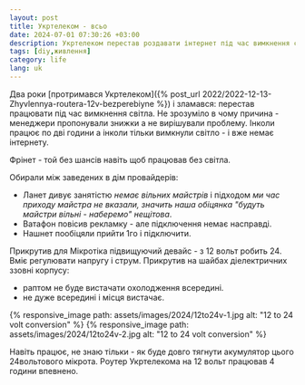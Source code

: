 ```yaml
---
layout: post
title: Укртелеком - всьо
date: 2024-07-01 07:30:26 +03:00
description: Укртелеком перестав роздавати інтернет під час вимкнення світла Київ
tags: [diy,живлення]
category: life
lang: uk
---
```


Два роки 
[протримався Укртелеком]({% post_url 2022/2022-12-13-Zhyvlennya-routera-12v-bezperebiyne %})
 і зламався:
перестав працювати під час вимкнення світла.
Не зрозуміло в чому причина - менеджери пропонували знижки а не вирішували проблему.
Інколи працює по дві години а інколи тільки вимкнули світло - і вже немає інтернету.

Фрінет - той без шансів навіть щоб працював без світла.

Обирали між заведених в дім провайдерів:
* Ланет дивує занятістю _немає вільних майстрів_ і підходом _ми час приходу майстра не вказали, значить наша обіцянка "будуть майстри вільні - наберемо" нещітова_.
* Ватафон повісив рекламку - але підключення немає насправді.
* Нашнет пообіцяли прийти 1го і підключити.

Прикрутив для Мікротіка підвищуючий девайс - з 12 вольт робить 24.
Вміє регулювати напругу і струм.
Прикрутив на шайбах діелектричних ззовні корпусу:
* раптом не буде вистачати охолодження всередині.
* не дуже всередині і місця вистачає.

{% responsive_image path: assets/images/2024/12to24v-1.jpg alt: "12 to 24 volt conversion" %}
{% responsive_image path: assets/images/2024/12to24v-2.jpg alt: "12 to 24 volt conversion" %}

Навіть працює, не знаю тільки - як буде довго тягнути акумулятор цього 24вольтового мікрота.
Роутер Укртелекома на 12 вольт працював 4 години впевнено.